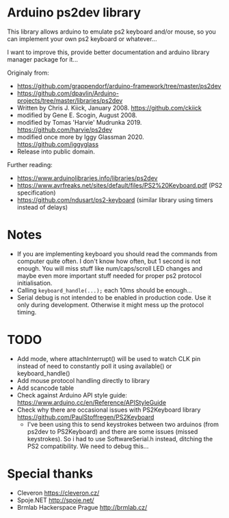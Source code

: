 # Arduino ps2dev library
This library allows arduino to emulate ps2 keyboard and/or mouse, so you can implement your own ps2 keyboard or whatever...

I want to improve this, provide better documentation and arduino library manager package for it...

Originaly from:
 * https://github.com/grappendorf/arduino-framework/tree/master/ps2dev
 * https://github.com/dpavlin/Arduino-projects/tree/master/libraries/ps2dev
 * Written by Chris J. Kiick, January 2008. https://github.com/ckiick
 * modified by Gene E. Scogin, August 2008.
 * modified by Tomas 'Harvie' Mudrunka 2019. https://github.com/harvie/ps2dev
 * modified once more by Iggy Glassman 2020. https://github.com/iggyglass
 * Release into public domain.

Further reading:
 * https://www.arduinolibraries.info/libraries/ps2dev
 * https://www.avrfreaks.net/sites/default/files/PS2%20Keyboard.pdf (PS2 specification)
 * https://github.com/ndusart/ps2-keyboard (similar library using timers instead of delays)

# Notes

 * If you are implementing keyboard you should read the commands from computer quite often. I don't know how often, but 1 second is not enough. You will miss stuff like num/caps/scroll LED changes and maybe even more important stuff needed for proper ps2 protocol initialisation.
 * Calling `keyboard_handle(...);` each 10ms should be enough...
 * Serial debug is not intended to be enabled in production code. Use it only during development. Otherwise it might mess up the protocol timing.

# TODO

 * Add mode, where attachInterrupt() will be used to watch CLK pin instead of need to constantly poll it using available() or keyboard_handle()
 * Add mouse protocol handling directly to library
 * Add scancode table
 * Check against Arduino API style guide: https://www.arduino.cc/en/Reference/APIStyleGuide
 * Check why there are occasional issues with PS2Keyboard library https://github.com/PaulStoffregen/PS2Keyboard
   * I've been using this to send keystrokes between two arduinos (from ps2dev to PS2Keyboard) and there are some issues (missed keystrokes). So i had to use SoftwareSerial.h instead, ditching the PS2 compatibility. We need to debug this...

# Special thanks

 * Cleveron https://cleveron.cz/
 * Spoje.NET http://spoje.net/
 * Brmlab Hackerspace Prague http://brmlab.cz/
